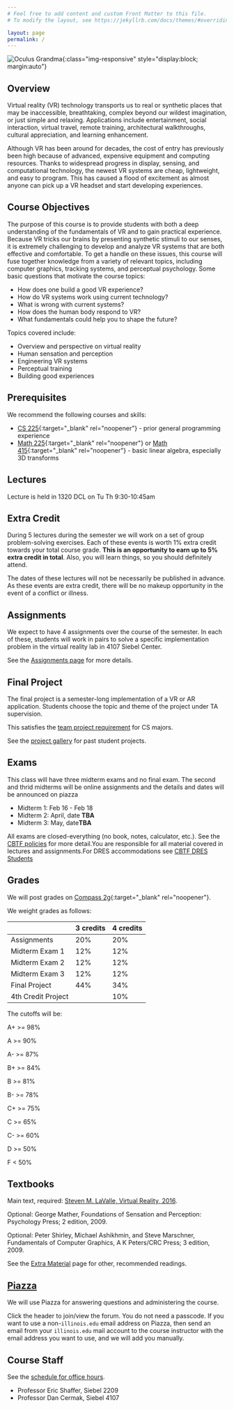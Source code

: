 ```yaml
---
# Feel free to add content and custom Front Matter to this file.
# To modify the layout, see https://jekyllrb.com/docs/themes/#overriding-theme-defaults

layout: page
permalink: /
---
```


![Oculus Grandma](/img/OculusGrandma.jpg){:class="img-responsive" style="display:block; margin:auto"}


## Overview ##
Virtual reality (VR) technology transports us to real or synthetic places that may be inaccessible, breathtaking, complex beyond our wildest imagination, or just simple and relaxing. Applications include entertainment, social interaction, virtual travel, remote training, architectural walkthroughs, cultural appreciation, and learning enhancement.

Although VR has been around for decades, the cost of entry has previously been high because of advanced, expensive equipment and computing resources. Thanks to widespread progress in display, sensing, and computational technology, the newest VR systems are cheap, lightweight, and easy to program. This has caused a flood of excitement as almost anyone can pick up a VR headset and start developing experiences.

## Course Objectives ##
The purpose of this course is to provide students with both a deep understanding of the fundamentals of VR and to gain practical experience. Because VR tricks our brains by presenting synthetic stimuli to our senses, it is extremely challenging to develop and analyze VR systems that are both effective and comfortable. To get a handle on these issues, this course will fuse together knowledge from a variety of relevant topics, including computer graphics, tracking systems, and perceptual psychology. Some basic questions that motivate the course topics:

- How does one build a good VR experience?
- How do VR systems work using current technology?
- What is wrong with current systems?
- How does the human body respond to VR?
- What fundamentals could help you to shape the future?

Topics covered include:

- Overview and perspective on virtual reality
- Human sensation and perception
- Engineering VR systems
- Perceptual training
- Building good experiences

## Prerequisites ##
We recommend the following courses and skills:

- [CS 225](https://courses.engr.illinois.edu/cs225/){:target="_blank" rel="noopener"} - prior general programming experience
- [Math 225](https://math.illinois.edu/resources/department-resources/syllabus-math-225){:target="_blank" rel="noopener"} or [Math 415](https://math.illinois.edu/resources/department-resources/syllabus-math-415){:target="_blank" rel="noopener"} - basic linear algebra, especially 3D transforms

## Lectures ##
Lecture is held in 1320 DCL on Tu Th 9:30-10:45am

## Extra Credit ##
During 5 lectures during the semester we will work on a set of group problem-solving exercises. Each of these events is worth 1% extra credit towards your total course grade. **This is an opportunity to earn up to 5% extra credit in total**. Also, you will learn things, so you should definitely attend.

The dates of these lectures will not be necessarily be published in advance. As these events are extra credit, there will be no makeup opportunity in the event of a conflict or illness.

## Assignments ##
We expect to have 4 assignments over the course of the semester. In each of these, students will work in pairs to solve a specific implementation problem in the virtual reality lab in 4107 Siebel Center.

See the [Assignments page](/assignments) for more details.

## Final Project ##
The final project is a semester-long implementation of a VR or AR application. Students choose the topic and theme of the project under TA supervision.

This satisfies the [team project requirement](https://cs.illinois.edu/academics/degree-program-options/bs-computer-science-engineering) for CS majors.

See the [project gallery](/projects) for past student projects.

## Exams ##
This class will have three midterm exams and no final exam. The second and thrid midterms will be online assignments and the details and dates will be announced on piazza

- Midterm 1: Feb 16 - Feb 18
- Midterm 2: April, date **TBA**
- Midterm 3: May, date**TBA**

All exams are closed-everything (no book, notes, calculator, etc.). See the [CBTF policies](https://cbtf.engr.illinois.edu/for-students/policies.html) for more detail.You are responsible for all material covered in lectures and assignments.For DRES accommodations see [CBTF DRES Students](https://cbtf.engr.illinois.edu/for-students/dres-students.html)

## Grades ##
We will post grades on [Compass 2g](https://compass.illinois.edu){:target="_blank" rel="noopener"}.

We weight grades as follows:

| | 3 credits | 4 credits |  
| ----- | ------ | ----- |  
| Assignments | 20% | 20% |  
| Midterm Exam 1 | 12% | 12% |  
| Midterm Exam 2 | 12% | 12% |
| Midterm Exam 3 | 12% | 12% |
| Final Project | 44% | 34% |  
| 4th Credit Project | | 10% |  

The cutoffs will be:

A+  >= 98% 

A    >= 90%

A-   >= 87%

B+  >= 84%


B    >= 81%

B-   >= 78%

C+  >= 75%

C    >=  65%

C-  >=  60%

D   >=  50%

F   <  50%



## Textbooks ##
Main text, required: [Steven M. LaValle, Virtual Reality, 2016](http://vr.cs.uiuc.edu).

Optional: George Mather, Foundations of Sensation and Perception: Psychology Press; 2 edition, 2009.

Optional: Peter Shirley, Michael Ashikhmin, and Steve Marschner, Fundamentals of Computer Graphics, A K Peters/CRC Press; 3 edition, 2009.

See the [Extra Material](/extra-material) page for other, recommended readings.

## [Piazza](https://piazza.com/illinois/spring2020/cs498vr) ##
We will use Piazza for answering questions and administering the course.

Click the header to join/view the forum. You do not need a passcode. If you want to use a non-`illinois.edu` email address on Piazza, then send an email from your `illinois.edu` mail account to the course instructor with the email address you want to use, and we will add you manually.

## Course Staff ##
See the [schedule for office hours](/officehours).

* Professor Eric Shaffer, Siebel 2209
* Professor Dan Cermak, Siebel 4107
